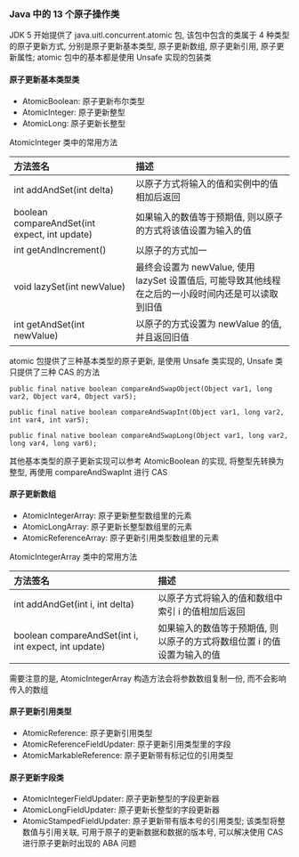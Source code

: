 ### Java 中的 13 个原子操作类
JDK 5 开始提供了 java.uitl.concurrent.atomic 包, 该包中包含的类属于 4 种类型的原子更新方式, 分别是原子更新基本类型, 原子更新数组, 原子更新引用, 原子更新属性; atomic 包中的基本都是使用 Unsafe 实现的包装类

#### 原子更新基本类型类
- AtomicBoolean: 原子更新布尔类型
- AtomicInteger: 原子更新整型
- AtomicLong: 原子更新长整型

AtomicInteger 类中的常用方法

| 方法签名 | 描述 |
| :------------- | :------------- |
| int addAndSet(int delta) | 以原子方式将输入的值和实例中的值相加后返回 |
| boolean compareAndSet(int expect, int update) | 如果输入的数值等于预期值, 则以原子的方式将该值设置为输入的值 |
| int getAndIncrement() | 以原子的方式加一 |
| void lazySet(int newValue) | 最终会设置为 newValue, 使用 lazySet 设置值后, 可能导致其他线程在之后的一小段时间内还是可以读取到旧值 |
| int getAndSet(int newValue) | 以原子的方式设置为 newValue 的值, 并且返回旧值 |

atomic 包提供了三种基本类型的原子更新, 是使用 Unsafe 类实现的, Unsafe 类只提供了三种 CAS 的方法
```
public final native boolean compareAndSwapObject(Object var1, long var2, Object var4, Object var5);

public final native boolean compareAndSwapInt(Object var1, long var2, int var4, int var5);

public final native boolean compareAndSwapLong(Object var1, long var2, long var4, long var6);
```
其他基本类型的原子更新实现可以参考 AtomicBoolean 的实现, 将整型先转换为整型, 再使用 compareAndSwapInt 进行 CAS

#### 原子更新数组
- AtomicIntegerArray: 原子更新整型数组里的元素
- AtomicLongArray: 原子更新长整型数组里的元素
- AtomicReferenceArray: 原子更新引用类型数组里的元素

AtomicIntegerArray 类中的常用方法

| 方法签名 | 描述 |
| :------------- | :------------- |
| int addAndGet(int i, int delta) | 以原子方式将输入的值和数组中索引 i 的值相加后返回 |
| boolean compareAndSet(int i, int expect, int update) | 如果输入的数值等于预期值, 则以原子的方式将数组位置 i 的值设置为输入的值 |

需要注意的是, AtomicIntegerArray 构造方法会将参数数组复制一份, 而不会影响传入的数组

#### 原子更新引用类型
- AtomicReference: 原子更新引用类型
- AtomicReferenceFieldUpdater: 原子更新引用类型里的字段
- AtomicMarkableReference: 原子更新带有标记位的引用类型

#### 原子更新字段类
- AtomicIntegerFieldUpdater: 原子更新整型的字段更新器
- AtomicLongFieldUpdater: 原子更新长整型的字段更新器
- AtomicStampedFieldUpdater: 原子更新带有版本号的引用类型; 该类型将整数值与引用关联, 可用于原子的更新数据和数据的版本号, 可以解决使用 CAS 进行原子更新时出现的 ABA 问题
